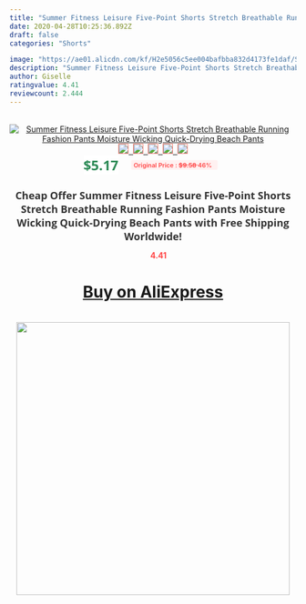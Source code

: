 ```yaml
---
title: "Summer Fitness Leisure Five-Point Shorts Stretch Breathable Running Fashion Pants Moisture Wicking Quick-Drying Beach Pants"
date: 2020-04-28T10:25:36.892Z
draft: false
categories: "Shorts"

image: "https://ae01.alicdn.com/kf/H2e5056c5ee004bafbba832d4173fe1daf/Summer-Fitness-Leisure-Five-Point-Shorts-Stretch-Breathable-Running-Fashion-Pants-Moisture-Wicking-Quick-Drying-Beach.jpg"
description: "Summer Fitness Leisure Five-Point Shorts Stretch Breathable Running Fashion Pants Moisture Wicking Quick-Drying Beach Pants"
author: Giselle
ratingvalue: 4.41
reviewcount: 2.444
---
```

<br>
<div style="text-align: center;">
<a href="https://s.click.aliexpress.com/e/_982YY5" target="_blank" rel="nofollow noopener noreferrer"><img alt="Summer Fitness Leisure Five-Point Shorts Stretch Breathable Running Fashion Pants Moisture Wicking Quick-Drying Beach Pants" class="magnifier-image" src="https://ae01.alicdn.com/kf/H2e5056c5ee004bafbba832d4173fe1daf/Summer-Fitness-Leisure-Five-Point-Shorts-Stretch-Breathable-Running-Fashion-Pants-Moisture-Wicking-Quick-Drying-Beach.jpg_640x640.jpg">
<br>
<img style="border:1px solid salmon" src="https://ae01.alicdn.com/kf/H2e5056c5ee004bafbba832d4173fe1daf/Summer-Fitness-Leisure-Five-Point-Shorts-Stretch-Breathable-Running-Fashion-Pants-Moisture-Wicking-Quick-Drying-Beach.jpg_120x120.jpg">&nbsp;&nbsp;<img style="border:1px solid salmon" src="https://ae01.alicdn.com/kf/H8099de5a5ec54eb2a7a1afa987626d1dZ/Summer-Fitness-Leisure-Five-Point-Shorts-Stretch-Breathable-Running-Fashion-Pants-Moisture-Wicking-Quick-Drying-Beach.jpg_120x120.jpg">&nbsp;&nbsp;<img style="border:1px solid salmon" src="https://ae01.alicdn.com/kf/H36dee98c4f884914b6030483d77b70efS/Summer-Fitness-Leisure-Five-Point-Shorts-Stretch-Breathable-Running-Fashion-Pants-Moisture-Wicking-Quick-Drying-Beach.jpg_120x120.jpg">&nbsp;&nbsp;<img style="border:1px solid salmon" src="https://ae01.alicdn.com/kf/H1c879416edd2492fb8aebf3adb52fe37r/Summer-Fitness-Leisure-Five-Point-Shorts-Stretch-Breathable-Running-Fashion-Pants-Moisture-Wicking-Quick-Drying-Beach.jpg_120x120.jpg">&nbsp;&nbsp;<img style="border:1px solid salmon" src="https://ae01.alicdn.com/kf/Hc8efb66c5d624fe5a62b8694c7a96d579/Summer-Fitness-Leisure-Five-Point-Shorts-Stretch-Breathable-Running-Fashion-Pants-Moisture-Wicking-Quick-Drying-Beach.jpg_120x120.jpg"></a></div><br0>
<div style="text-align: center;"><span style="background-color: white; border: 0px; box-sizing: border-box; color: seagreen; display: inline-block; font-family: &quot;open sans&quot; , &quot;arial&quot; , &quot;helvetica&quot; , sans-serif , &quot;heiti&quot;; font-size: 24px; font-stretch: inherit; font-weight: 700; line-height: inherit; margin: 0px 10px 0px 0px; padding: 0px; vertical-align: middle;">$5.17 </span>
<span style="background: rgb(255 , 241 , 241); border-radius: 3px; border: 0px; box-sizing: border-box; color: #ff4747; display: inline-block; font-family: inherit; font-size: 12px; font-stretch: inherit; font-style: inherit; font-variant: inherit; font-weight: 600; line-height: inherit; margin: 0px; padding: 2px 5px; transform: scale(0.9); vertical-align: middle;">Original Price : <b style="text-decoration: line-through;">$9.58 </b> 46%&nbsp;&nbsp;</span></div>
<h1 style="color: #333333; display: inline-block; font-family: &quot;open sans&quot; , &quot;arial&quot; , &quot;helvetica&quot; , sans-serif , &quot;heiti&quot;; font-size: 18px; font-stretch: inherit; font-weight: 700; text-align: center;">Cheap Offer Summer Fitness Leisure Five-Point Shorts Stretch Breathable Running Fashion Pants Moisture Wicking Quick-Drying Beach Pants with Free Shipping Worldwide!</h1>
<div style="color: #ff4747; text-align: center;">
<img src="https://4.bp.blogspot.com/-M0ZcTcb-5uY/XleCXlxnR4I/AAAAAAAAAEc/OrjgMkXV1oMQFaCRZj5HQwOCBcu3w1FegCPcBGAYYCw/s1600/star.png" style="height: 15px;">&nbsp;<b>4.41</b></div>
<div class="button_cont" align="center"><a class="buynow_a" href="https://s.click.aliexpress.com/e/_982YY5" target="_blank" rel="nofollow noopener noreferrer"><H1>Buy on AliExpress</H1></a></div><br>
<div class="separator" style="clear: both; text-align: center;">
<img src="https://lh3.googleusercontent.com/-pTy5HemUv9M/XlePHvY0dAI/AAAAAAAAAE4/0nX5iRUoIWY8eMW9Dpxeirr157OZliDIgCLcBGAsYHQ/s1600/badge.gif" width="480">
</div>
